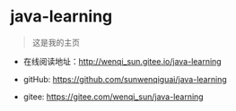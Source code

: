 # java-learning

> 这是我的主页

+ 在线阅读地址：http://wenqi_sun.gitee.io/java-learning

+ gitHub: https://github.com/sunwenqiguai/java-learning

+ gitee: https://gitee.com/wenqi_sun/java-learning

  
